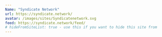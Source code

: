 ```yaml
---
Name: "Syndicate Network"
url: https://syndicate.network/
avatar: /images/sites/Syndicatenetwork.svg
feed: https://syndicate.network/feed/
# hideFromSiteList: true - use this if you want to hide this site from the list of sites on this page: https://eleventy-m10y.lkmt.us/sites/
---
```

